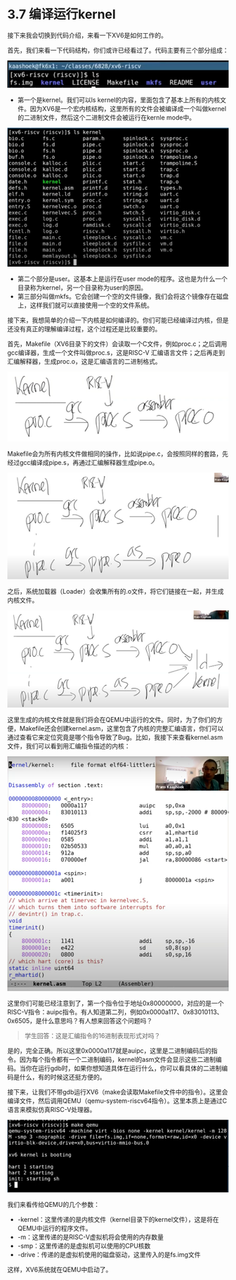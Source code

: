 # 3.7 编译运行kernel

接下来我会切换到代码介绍，来看一下XV6是如何工作的。

首先，我们来看一下代码结构，你们或许已经看过了。代码主要有三个部分组成：

![](../.gitbook/assets/image%20%28115%29.png)

* 第一个是kernel。我们可以ls kernel的内容，里面包含了基本上所有的内核文件。因为XV6是一个宏内核结构，这里所有的文件会被编译成一个叫做kernel的二进制文件，然后这个二进制文件会被运行在kernle mode中。

![](../.gitbook/assets/image%20%2884%29.png)

* 第二个部分是user。这基本上是运行在user mode的程序。这也是为什么一个目录称为kernel，另一个目录称为user的原因。
* 第三部分叫做mkfs。它会创建一个空的文件镜像，我们会将这个镜像存在磁盘上，这样我们就可以直接使用一个空的文件系统。

接下来，我想简单的介绍一下内核是如何编译的。你们可能已经编译过内核，但是还没有真正的理解编译过程，这个过程还是比较重要的。

首先，Makefile（XV6目录下的文件）会读取一个C文件，例如proc.c；之后调用gcc编译器，生成一个文件叫做proc.s，这是RISC-V 汇编语言文件；之后再走到汇编解释器，生成proc.o，这是汇编语言的二进制格式。

![](../.gitbook/assets/image%20%2891%29%20%281%29.png)

Makefile会为所有内核文件做相同的操作，比如说pipe.c，会按照同样的套路，先经过gcc编译成pipe.s，再通过汇编解释器生成pipe.o。

![](../.gitbook/assets/image%20%2892%29.png)

之后，系统加载器（Loader）会收集所有的.o文件，将它们链接在一起，并生成内核文件。

![](../.gitbook/assets/image%20%2894%29.png)

这里生成的内核文件就是我们将会在QEMU中运行的文件。同时，为了你们的方便，Makefile还会创建kernel.asm，这里包含了内核的完整汇编语言，你们可以通过查看它来定位究竟是哪个指令导致了Bug。比如，我接下来查看kernel.asm文件，我们可以看到用汇编指令描述的内核：

![](../.gitbook/assets/image%20%2888%29.png)

这里你们可能已经注意到了，第一个指令位于地址0x80000000，对应的是一个RISC-V指令：auipc指令。有人知道第二列，例如0x0000a117、0x83010113、0x6505，是什么意思吗？有人想来回答这个问题吗？

> 学生回答：这是汇编指令的16进制表现形式对吗？

是的，完全正确。所以这里0x0000a117就是auipc，这里是二进制编码后的指令。因为每个指令都有一个二进制编码，kernel的asm文件会显示这些二进制编码。当你在运行gdb时，如果你想知道具体在运行什么，你可以看具体的二进制编码是什么，有的时候这还挺方便的。

接下来，让我们不带gdb运行XV6（make会读取Makefile文件中的指令）。这里会编译文件，然后调用QEMU（qemu-system-riscv64指令）。这里本质上是通过C语言来模拟仿真RISC-V处理器。

![](../.gitbook/assets/image%20%28101%29.png)

我们来看传给QEMU的几个参数：

* -kernel：这里传递的是内核文件（kernel目录下的kernel文件），这是将在QEMU中运行的程序文件。
* -m：这里传递的是RISC-V虚拟机将会使用的内存数量
* -smp：这里传递的是虚拟机可以使用的CPU核数
* -drive：传递的是虚拟机使用的磁盘驱动，这里传入的是fs.img文件

这样，XV6系统就在QEMU中启动了。

